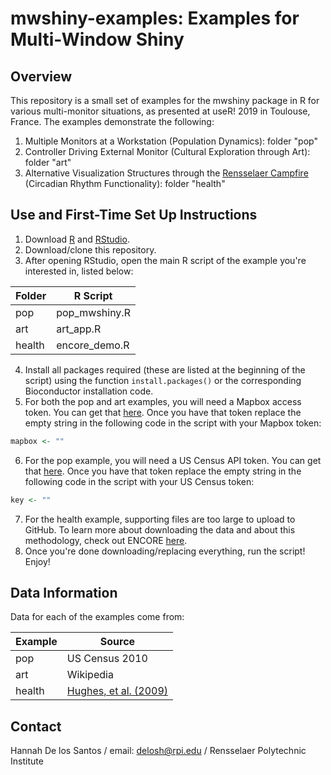 # mwshiny-examples: Examples for Multi-Window Shiny

## Overview

This repository is a small set of examples for the mwshiny package in R for various multi-monitor situations, as presented at useR! 2019 in Toulouse, France. The examples demonstrate the following:

1. Multiple Monitors at a Workstation (Population Dynamics): folder "pop"
2. Controller Driving External Monitor (Cultural Exploration through Art): folder "art"
3. Alternative Visualization Structures through the [Rensselaer Campfire](https://empac.rpi.edu/program/research/campfire) (Circadian Rhythm Functionality): folder "health"

## Use and First-Time Set Up Instructions

1. Download [R](https://www.r-project.org/) and [RStudio](https://www.rstudio.com/products/rstudio/download/).
2. Download/clone this repository.
3. After opening RStudio, open the main R script of the example you're interested in, listed below:

| Folder | R Script |
| ------------- | ------------- |
| pop  | pop_mwshiny.R  |
| art  | art_app.R  |
| health  | encore_demo.R  |

4. Install all packages required (these are listed at the beginning of the script) using the function `install.packages()` or the corresponding Bioconductor installation code.
5. For both the pop and art examples, you will need a Mapbox access token. You can get that [here](https://www.mapbox.com/studio/). Once you have that token replace the empty string in the following code in the script with your Mapbox token:
```r
mapbox <- ""
```
6. For the pop example, you will need a US Census API token. You can get that [here](https://api.census.gov/data/key_signup.html). Once you have that token replace the empty string in the following code in the script with your US Census token:
```r
key <- ""
```
7. For the health example, supporting files are too large to upload to GitHub. To learn more about downloading the data and about this methodology, check out ENCORE [here](https://github.com/delosh653/ENCORE).
8. Once you're done downloading/replacing everything, run the script! Enjoy!

## Data Information

Data for each of the examples come from:

| Example | Source |
| ------------- | ------------- |
| pop  | US Census 2010  |
| art  | Wikipedia  |
| health  | [Hughes, et al. (2009)](https://journals.plos.org/plosgenetics/article?id=10.1371/journal.pgen.1000442) |

## Contact

Hannah De los Santos /
email: delosh@rpi.edu /
Rensselaer Polytechnic Institute
